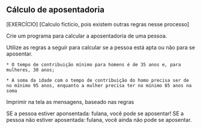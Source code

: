 
## Cálculo de aposentadoria

[EXERCÍCIO]
[Calculo fictício, pois existem outras regras nesse processo]

Crie um programa para calcular a aposentadoria de uma pessoa.

Utilize as regras a seguir para calcular se a pessoa está apta ou não para se aposentar.

    * O tempo de contribuição mínimo para homens é de 35 anos e, para mulheres, 30 anos;
    
    * A soma da idade com o tempo de contribuição do homo precisa ser de no mínimo 95 anos, enquanto a mulher precisa ter no mínimo 85 anos na soma

Imprimir na tela as mensagens, baseado nas regras

SE a pessoa estiver aponsentada: fulana, você pode se aposentar!
SE a pessoa não estiver aposentada: fulana, você ainda não pode se aposentar.

